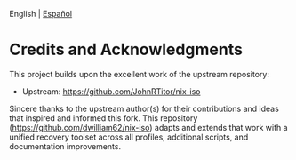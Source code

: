 English | [Español](./CREDITS.es.md)

# Credits and Acknowledgments

This project builds upon the excellent work of the upstream repository:

- Upstream: https://github.com/JohnRTitor/nix-iso

Sincere thanks to the upstream author(s) for their contributions and ideas that inspired and informed this fork. This repository (https://github.com/dwilliam62/nix-iso) adapts and extends that work with a unified recovery toolset across all profiles, additional scripts, and documentation improvements.

